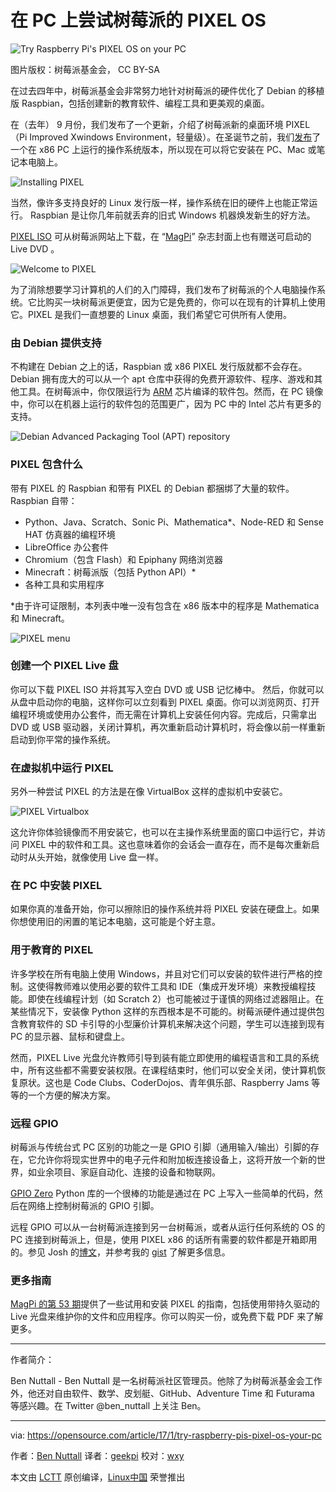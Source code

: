 在 PC 上尝试树莓派的 PIXEL OS
============================================================

 ![Try Raspberry Pi's PIXEL OS on your PC](https://opensource.com/sites/default/files/styles/image-full-size/public/images/life/virtualbox_pixel_raspberrypi.jpg?itok=bEdS8qpi "Try Raspberry Pi's PIXEL OS on your PC") 

图片版权：树莓派基金会， CC BY-SA

在过去四年中，树莓派基金会非常努力地针对树莓派的硬件优化了 Debian 的移植版 Raspbian，包括创建新的教育软件、编程工具和更美观的桌面。

在（去年） 9 月份，我们发布了一个更新，介绍了树莓派新的桌面环境 PIXEL（Pi Improved Xwindows Environment，轻量级）。在圣诞节之前，我们[发布](https://linux.cn/article-8064-1.html)了一个在 x86 PC 上运行的操作系统版本，所以现在可以将它安装在 PC、Mac 或笔记本电脑上。

![Installing PIXEL](https://opensource.com/sites/default/files/pixel_0.jpg "Installing PIXEL") 

当然，像许多支持良好的 Linux 发行版一样，操作系统在旧的硬件上也能正常运行。 Raspbian 是让你几年前就丢弃的旧式 Windows 机器焕发新生的好方法。

[PIXEL ISO][13] 可从树莓派网站上下载，在 “[MagPi][14]” 杂志封面上也有赠送可启动的 Live DVD 。

 ![Welcome to PIXEL](https://opensource.com/sites/default/files/welcome-to-pixel.jpg "Welcome to PIXEL") 

为了消除想要学习计算机的人们的入门障碍，我们发布了树莓派的个人电脑操作系统。它比购买一块树莓派更便宜，因为它是免费的，你可以在现有的计算机上使用它。PIXEL 是我们一直想要的 Linux 桌面，我们希望它可供所有人使用。

### 由 Debian 提供支持

不构建在 Debian 之上的话，Raspbian 或 x86 PIXEL 发行版就都不会存在。 Debian 拥有庞大的可以从一个 apt 仓库中获得的免费开源软件、程序、游戏和其他工具。在树莓派中，你仅限运行为 [ARM][15] 芯片编译的软件包。然而，在 PC 镜像中，你可以在机器上运行的软件包的范围更广，因为 PC 中的 Intel 芯片有更多的支持。

 ![Debian Advanced Packaging Tool (APT) repository](https://opensource.com/sites/default/files/apt.png "Debian Advanced Packaging Tool (APT) repository") 

### PIXEL 包含什么

带有 PIXEL 的 Raspbian 和带有 PIXEL 的 Debian 都捆绑了大量的软件。Raspbian 自带：

*   Python、Java、Scratch、Sonic Pi、Mathematica*、Node-RED 和 Sense HAT 仿真器的编程环境
*   LibreOffice 办公套件
*   Chromium（包含 Flash）和 Epiphany 网络浏览器
*   Minecraft：树莓派版（包括 Python API）*
*   各种工具和实用程序

*由于许可证限制，本列表中唯一没有包含在 x86 版本中的程序是 Mathematica 和 Minecraft。

 ![PIXEL menu](https://opensource.com/sites/default/files/pixel-menu.png "PIXEL menu") 

### 创建一个 PIXEL Live 盘

你可以下载 PIXEL ISO 并将其写入空白 DVD 或 USB 记忆棒中。 然后，你就可以从盘中启动你的电脑，这样你可以立刻看到 PIXEL 桌面。你可以浏览网页、打开编程环境或使用办公套件，而无需在计算机上安装任何内容。完成后，只需拿出 DVD 或 USB 驱动器，关闭计算机，再次重新启动计算机时，将会像以前一样重新启动到你平常的操作系统。

### 在虚拟机中运行 PIXEL

另外一种尝试 PIXEL 的方法是在像 VirtualBox 这样的虚拟机中安装它。

 ![PIXEL Virtualbox](https://opensource.com/sites/default/files/pixel-virtualbox.png "PIXEL Virtualbox") 

这允许你体验镜像而不用安装它，也可以在主操作系统里面的窗口中运行它，并访问 PIXEL 中的软件和工具。这也意味着你的会话会一直存在，而不是每次重新启动时从头开始，就像使用 Live 盘一样。

### 在 PC 中安装 PIXEL

如果你真的准备开始，你可以擦除旧的操作系统并将 PIXEL 安装在硬盘上。如果你想使用旧的闲置的笔记本电脑，这可能是个好主意。

### 用于教育的 PIXEL

许多学校在所有电脑上使用 Windows，并且对它们可以安装的软件进行严格的控制。这使得教师难以使用必要的软件工具和 IDE（集成开发环境）来教授编程技能。即使在线编程计划（如 Scratch 2）也可能被过于谨慎的网络过滤器阻止。在某些情况下，安装像 Python 这样的东西根本是不可能的。树莓派硬件通过提供包含教育软件的 SD 卡引导的小型廉价计算机来解决这个问题，学生可以连接到现有 PC 的显示器、鼠标和键盘上。

然而，PIXEL Live 光盘允许教师引导到装有能立即使用的编程语言和工具的系统中，所有这些都不需要安装权限。在课程结束时，他们可以安全关闭，使计算机恢复原状。这也是 Code Clubs、CoderDojos、青年俱乐部、Raspberry Jams 等等的一个方便的解决方案。

### 远程 GPIO

树莓派与传统台式 PC 区别的功能之一是 GPIO 引脚（通用输入/输出）引脚的存在，它允许你将现实世界中的电子元件和附加板连接设备上，这将开放一个新的世界，如业余项目、家庭自动化、连接的设备和物联网。

[GPIO Zero][16] Python 库的一个很棒的功能是通过在 PC 上写入一些简单的代码，然后在网络上控制树莓派的 GPIO 引脚。

远程 GPIO 可以从一台树莓派连接到另一台树莓派，或者从运行任何系统的 OS 的 PC 连接到树莓派上，但是，使用 PIXEL x86 的话所有需要的软件都是开箱即用的。参见 Josh 的[博文][17]，并参考我的 [gist][18] 了解更多信息。

### 更多指南

[MagPi 的第 53 期][19]提供了一些试用和安装 PIXEL 的指南，包括使用带持久驱动的 Live 光盘来维护你的文件和应用程序。你可以购买一份，或免费下载 PDF 来了解更多。

--------------------------------------------------------------------------------

作者简介：

Ben Nuttall - Ben Nuttall 是一名树莓派社区管理员。他除了为树莓派基金会工作外，他还对自由软件、数学、皮划艇、GitHub、Adventure Time 和 Futurama 等感兴趣。在 Twitter @ben_nuttall 上关注 Ben。

--------------------------------------------------------------------------------

via: https://opensource.com/article/17/1/try-raspberry-pis-pixel-os-your-pc

作者：[Ben Nuttall][a]
译者：[geekpi](https://github.com/geekpi)
校对：[wxy](https://github.com/wxy)

本文由 [LCTT](https://github.com/LCTT/TranslateProject) 原创编译，[Linux中国](https://linux.cn/) 荣誉推出

[a]:https://opensource.com/users/bennuttall
[1]:https://twitter.com/ben_nuttall
[2]:https://twitter.com/intent/tweet?in_reply_to=811511740907261952
[3]:https://twitter.com/intent/retweet?tweet_id=811511740907261952
[4]:https://twitter.com/intent/like?tweet_id=811511740907261952
[5]:https://twitter.com/ben_nuttall
[6]:https://twitter.com/ben_nuttall/status/811511740907261952
[7]:https://twitter.com/search?q=place%3A3bc1b6cfd27ef7f6
[8]:https://twitter.com/ben_nuttall/status/811511740907261952/photo/1
[9]:https://twitter.com/ben_nuttall/status/811511740907261952/photo/1
[10]:https://twitter.com/ben_nuttall/status/811511740907261952/photo/1
[11]:https://twitter.com/ben_nuttall/status/811511740907261952/photo/1
[12]:https://opensource.com/article/17/1/try-raspberry-pis-pixel-os-your-pc?rate=iqVrGV3EhwRuqh68sf6Zye6Y7VSpXRCUQoZV3sg-QJM
[13]:http://downloads.raspberrypi.org/pixel_x86/images/pixel_x86-2016-12-13/
[14]:https://www.raspberrypi.org/magpi/issues/53/
[15]:https://en.wikipedia.org/wiki/ARM_Holdings
[16]:http://gpiozero.readthedocs.io/
[17]:http://www.allaboutcode.co.uk/single-post/2016/12/21/GPIOZero-Remote-GPIO-with-PIXEL-x86
[18]:https://gist.github.com/bennuttall/572789b0aa5fc2e7c05c7ada1bdc813e
[19]:https://www.raspberrypi.org/magpi/issues/53/
[20]:https://opensource.com/user/26767/feed
[21]:https://opensource.com/article/17/1/try-raspberry-pis-pixel-os-your-pc#comments
[22]:https://opensource.com/users/bennuttall
